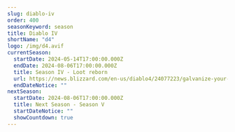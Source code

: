 ```yaml
---
slug: diablo-iv
order: 400
seasonKeyword: season
title: Diablo IV
shortName: "d4"
logo: /img/d4.avif
currentSeason:
  startDate: 2024-05-14T17:00:00.000Z
  endDate: 2024-08-06T17:00:00.000Z
  title: Season IV - Loot reborn
  url: https://news.blizzard.com/en-us/diablo4/24077223/galvanize-your-legend-in-season-4-loot-reborn
  endDateNotice: ""
nextSeason:
  startDate: 2024-08-06T17:00:00.000Z
  title: Next Season - Season V
  startDateNotice: ""
  showCountdown: true
---
```

